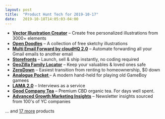 ```yaml
---
layout: post
title:  "Product Hunt Tech for 2019-10-17"
date:   2019-10-18T14:05:03-04:00
---
```


* **[Vector Illustration Creator](https://www.producthunt.com/posts/vector-illustration-creator?utm_campaign=producthunt-api&utm_medium=api&utm_source=Application%3A+Daily+Digest+RSS+%28ID%3A+3202%29)** – Create free personalized illustrations from 3000+ elements
* **[Open Doodles](https://www.producthunt.com/posts/open-doodles?utm_campaign=producthunt-api&utm_medium=api&utm_source=Application%3A+Daily+Digest+RSS+%28ID%3A+3202%29)** – A collection of free sketchy illustrations
* **[Multi Email Forward by cloudHQ 2.0](https://www.producthunt.com/posts/multi-email-forward-by-cloudhq-2-0?utm_campaign=producthunt-api&utm_medium=api&utm_source=Application%3A+Daily+Digest+RSS+%28ID%3A+3202%29)** – Automate forwarding all your Gmail emails to another email
* **[Storefronts](https://www.producthunt.com/posts/storefronts?utm_campaign=producthunt-api&utm_medium=api&utm_source=Application%3A+Daily+Digest+RSS+%28ID%3A+3202%29)** – Launch, sell & ship instantly, no coding required
* **[GeoZilla Family Locator](https://www.producthunt.com/posts/geozilla-family-locator-1?utm_campaign=producthunt-api&utm_medium=api&utm_source=Application%3A+Daily+Digest+RSS+%28ID%3A+3202%29)** – Keep your valuables & loved ones safe
* **[ZeroDown](https://www.producthunt.com/posts/zerodown?utm_campaign=producthunt-api&utm_medium=api&utm_source=Application%3A+Daily+Digest+RSS+%28ID%3A+3202%29)** – Easiest transition from renting to homeownership, $0 down
* **[Analogue Pocket ](https://www.producthunt.com/posts/analogue-pocket?utm_campaign=producthunt-api&utm_medium=api&utm_source=Application%3A+Daily+Digest+RSS+%28ID%3A+3202%29)** – A modern hand-held for playing old GameBoy gamees
* **[LAMA 2.0](https://www.producthunt.com/posts/lama-2-0?utm_campaign=producthunt-api&utm_medium=api&utm_source=Application%3A+Daily+Digest+RSS+%28ID%3A+3202%29)** – Interviews as a service
* **[Good Company Tea](https://www.producthunt.com/posts/good-company-tea?utm_campaign=producthunt-api&utm_medium=api&utm_source=Application%3A+Daily+Digest+RSS+%28ID%3A+3202%29)** – Premium CBD organic tea. For days well spent.
* **[Advanced Growth Marketing Insights](https://www.producthunt.com/posts/advanced-growth-marketing-insights?utm_campaign=producthunt-api&utm_medium=api&utm_source=Application%3A+Daily+Digest+RSS+%28ID%3A+3202%29)** – Newsletter insights sourced from 100's of YC companies

… and [17 more](https://www.producthunt.com/tech) products